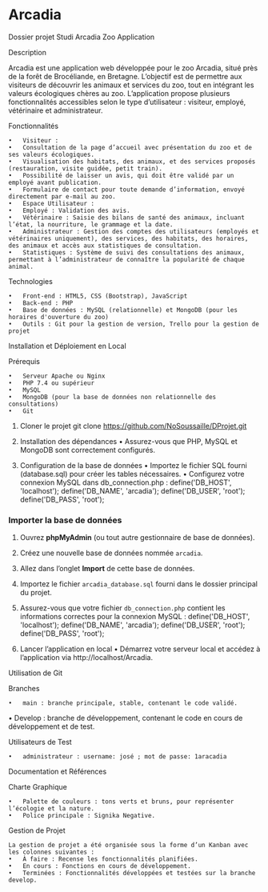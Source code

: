 # Arcadia
Dossier projet Studi
Arcadia Zoo Application

Description

Arcadia est une application web développée pour le zoo Arcadia, situé près de la forêt de Brocéliande, en Bretagne. L’objectif est de permettre aux visiteurs de découvrir les animaux et services du zoo, tout en intégrant les valeurs écologiques chères au zoo. L’application propose plusieurs fonctionnalités accessibles selon le type d’utilisateur : visiteur, employé, vétérinaire et administrateur.

Fonctionnalités

	•	Visiteur :
	•	Consultation de la page d’accueil avec présentation du zoo et de ses valeurs écologiques.
	•	Visualisation des habitats, des animaux, et des services proposés (restauration, visite guidée, petit train).
	•	Possibilité de laisser un avis, qui doit être validé par un employé avant publication.
	•	Formulaire de contact pour toute demande d’information, envoyé directement par e-mail au zoo.
	•	Espace Utilisateur :
	•	Employé : Validation des avis.
	•	Vétérinaire : Saisie des bilans de santé des animaux, incluant l’état, la nourriture, le grammage et la date.
	•	Administrateur : Gestion des comptes des utilisateurs (employés et vétérinaires uniquement), des services, des habitats, des horaires, des animaux et accès aux statistiques de consultation.
	•	Statistiques : Système de suivi des consultations des animaux, permettant à l’administrateur de connaître la popularité de chaque animal.

Technologies

	•	Front-end : HTML5, CSS (Bootstrap), JavaScript
	•	Back-end : PHP
	•	Base de données : MySQL (relationnelle) et MongoDB (pour les horaires d'ouverture du zoo)
	•	Outils : Git pour la gestion de version, Trello pour la gestion de projet

Installation et Déploiement en Local

Prérequis

	•	Serveur Apache ou Nginx
	•	PHP 7.4 ou supérieur
	•	MySQL
	•	MongoDB (pour la base de données non relationnelle des consultations)
	•	Git

1.	Cloner le projet
    git clone https://github.com/NoSoussaille/DProjet.git

2.	Installation des dépendances
	•	Assurez-vous que PHP, MySQL et MongoDB sont correctement configurés.
3.	Configuration de la base de données
	•	Importez le fichier SQL fourni (database.sql) pour créer les tables nécessaires.
	•	Configurez votre connexion MySQL dans db_connection.php :
            define('DB_HOST', 'localhost');
            define('DB_NAME', 'arcadia');
            define('DB_USER', 'root');
            define('DB_PASS', 'root');

### Importer la base de données

1. Ouvrez **phpMyAdmin** (ou tout autre gestionnaire de base de données).
2. Créez une nouvelle base de données nommée `arcadia`.
3. Allez dans l’onglet **Import** de cette base de données.
4. Importez le fichier `arcadia_database.sql` fourni dans le dossier principal du projet.
5. Assurez-vous que votre fichier `db_connection.php` contient les informations correctes pour la connexion MySQL :
   define('DB_HOST', 'localhost');
   define('DB_NAME', 'arcadia');
   define('DB_USER', 'root');
   define('DB_PASS', 'root');

4.	Lancer l’application en local
	•	Démarrez votre serveur local et accédez à l’application via http://localhost/Arcadia.

Utilisation de Git

Branches

	•	main : branche principale, stable, contenant le code validé.
  •	Develop : branche de développement, contenant le code en cours de développement et de test.
 

Utilisateurs de Test

    •	administrateur : username: josé ; mot de passe: 1aracadia


Documentation et Références

Charte Graphique

	•	Palette de couleurs : tons verts et bruns, pour représenter l’écologie et la nature.
	•	Police principale : Signika Negative.


Gestion de Projet

    La gestion de projet a été organisée sous la forme d’un Kanban avec les colonnes suivantes :
	•	À faire : Recense les fonctionnalités planifiées.
	•	En cours : Fonctions en cours de développement.
	•	Terminées : Fonctionnalités développées et testées sur la branche develop.
